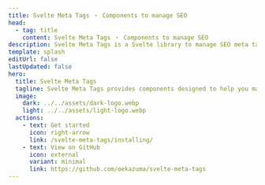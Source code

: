 ```yaml
---
title: Svelte Meta Tags ・ Components to manage SEO
head:
  - tag: title
    content: Svelte Meta Tags ・ Components to manage SEO
description: Svelte Meta Tags is a Svelte library to manage SEO meta tags in your Svelte applications. It provides a set of components to manage the meta tags in your Svelte applications.
template: splash
editUrl: false
lastUpdated: false
hero:
  title: Svelte Meta Tags
  tagline: Svelte Meta Tags provides components designed to help you manage SEO for Svelte projects.
  image:
    dark: ../../assets/dark-logo.webp
    light: ../../assets/light-logo.webp
  actions:
    - text: Get started
      icon: right-arrow
      link: /svelte-meta-tags/installing/
    - text: View on GitHub
      icon: external
      variant: minimal
      link: https://github.com/oekazuma/svelte-meta-tags
---
```

